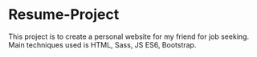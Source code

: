 # Resume-Project
This project is to create a personal website for my friend for job seeking. Main techniques used is HTML, Sass, JS ES6, Bootstrap. 
